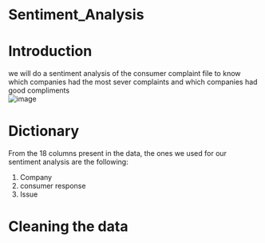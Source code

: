# Sentiment_Analysis
# Introduction  
we will do a sentiment analysis of the consumer complaint file to know which companies had the most sever complaints and which companies had good compliments  
![image](https://user-images.githubusercontent.com/118494139/222984814-6e63a002-6123-4d7b-95c8-7b3e6461b999.png)  
# Dictionary  
From the 18 columns present in the data, the ones we used for our sentiment analysis are the following:  

1. Company  
2. consumer response  
3. Issue  
# Cleaning the data 


